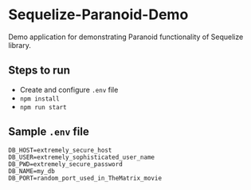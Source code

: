 # Sequelize-Paranoid-Demo
Demo application for demonstrating Paranoid functionality of Sequelize library.

## Steps to run

- Create and configure `.env` file 
- `npm install`
- `npm run start`

## Sample `.env` file
```
DB_HOST=extremely_secure_host
DB_USER=extremely_sophisticated_user_name
DB_PWD=extremely_secure_password
DB_NAME=my_db
DB_PORT=random_port_used_in_TheMatrix_movie
```

